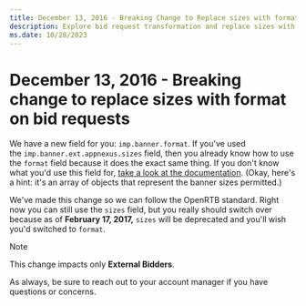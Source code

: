 ```yaml
---
title: December 13, 2016 - Breaking Change to Replace sizes with format on Bid Requests
description: Explore bid request transformation and replace sizes with formats for breaking change in bid requests.
ms.date: 10/28/2023
---
```


# December 13, 2016 - Breaking change to replace sizes with format on bid requests

We have a new field for you: `imp.banner.format`. If you've used the `imp.banner.ext.appnexus.sizes` field, then you already know how to use the `format` field because it does the exact same thing. If you don't know what you'd use this field for, [take a look at the documentation](outgoing-bid-request-to-bidders.md). (Okay, here's a hint: it's an array of objects that represent the banner sizes permitted.)

We've made this change so we can follow the OpenRTB standard. Right now you can still use the `sizes` field, but you really should switch over because as of **February 17, 2017,** `sizes` will be deprecated and you'll wish you'd switched to `format`.

> [!NOTE]
> This change impacts only **External Bidders**.

As always, be sure to reach out to your account manager if you have questions or concerns.
